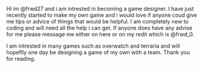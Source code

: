 Hi im @frwd27 and i am intrested in becoming a game designer. I have just recently started to make my own game and i would love if anyone coud give me tips or advice of things that would be helpful.
I am completely new to coding and will need all the help i can get. If anyone does have any advise for me please message me either on here or on my redit which is @frwd_0. 

I am intrested in many games such as overwatch and terraria and will hopeflly one day be designing a game of my own with a team.
Thank you for reading.
